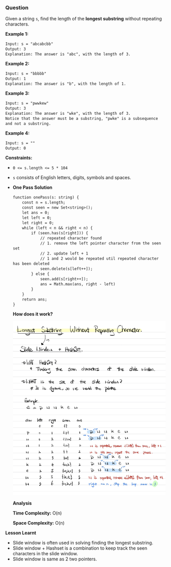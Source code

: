 ### Question

Given a string `s`, find the length of the **longest substring** without repeating characters.

**Example 1:**

```
Input: s = "abcabcbb"
Output: 3
Explanation: The answer is "abc", with the length of 3.

```

**Example 2:**

```
Input: s = "bbbbb"
Output: 1
Explanation: The answer is "b", with the length of 1.

```

**Example 3:**

```
Input: s = "pwwkew"
Output: 3
Explanation: The answer is "wke", with the length of 3.
Notice that the answer must be a substring, "pwke" is a subsequence and not a substring.

```

**Example 4:**

```
Input: s = ""
Output: 0

```

**Constraints:**

- `0 <= s.length <= 5 * 104`
- `s` consists of English letters, digits, symbols and spaces.
- **One Pass Solution**

    ```tsx
    function onePass(s: string) {
        const n = s.length;
        const seen = new Set<string>();
        let ans = 0;
        let left = 0;
        let right = 0;
        while (left < n && right < n) {
            if (seen.has(s[right])) {
                // repeated character found
                // 1. remove the left pointer character from the seen set
                // 2. update left + 1
                // 1 and 2 would be repeated util repeated character has been deleted
                seen.delete(s[left++]);
            } else {
                seen.add(s[right++]);
                ans = Math.max(ans, right - left)
            }
        }
        return ans;
    }
    ```

    **How does it work?**

    ![longest-substring-without-repeating-characters.jpeg](longest-substring-without-repeating-characters.jpeg)

    **Analysis**

    **Time Complexity:** O(n)

    **Space Complexity:** O(n)

**Lesson Learnt**

- Slide window is often used in solving finding the longest substring.
- Slide window + Hashset is a combination to keep track the seen characters in the slide window.
- Slide window is same as 2 two pointers.